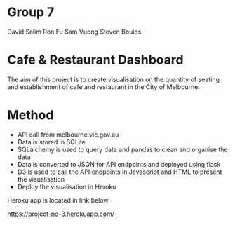 # Group 7

David Salim
Ron Fu
Sam Vuong
Steven Bouios


# Cafe & Restaurant Dashboard
The aim of this project is to create visualisation on the quantity of seating and establishment of cafe and restaurant in the City of Melbourne.  

# Method
- API call from melbourne.vic.gov.au
- Data is stored in SQLite
- SQLalchemy is used to query data and pandas to clean and organise the data
- Data is converted to JSON for API endpoints and deployed using flask
- D3 is used to call the API endpoints in Javascript and HTML to present the visualisation
- Deploy the visualisation in Heroku

Heroku app is located in link below

https://project-no-3.herokuapp.com/
